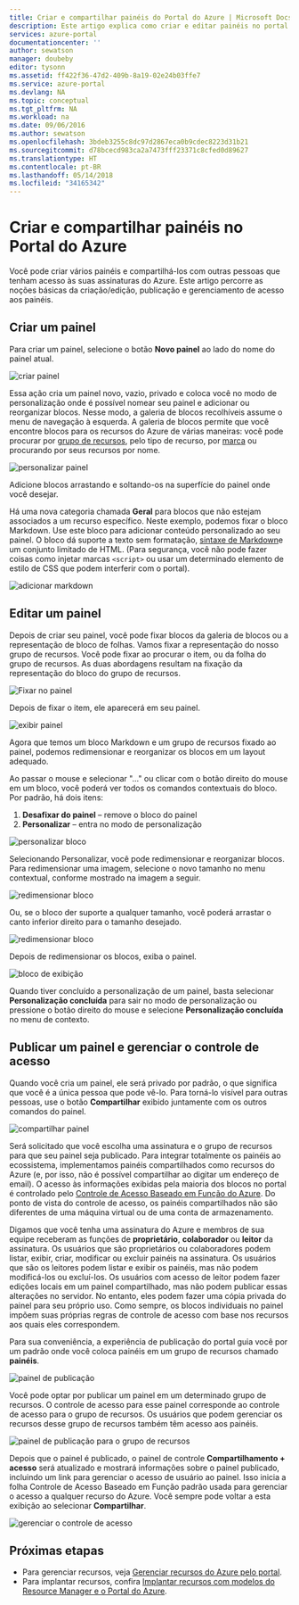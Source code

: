 ```yaml
---
title: Criar e compartilhar painéis do Portal do Azure | Microsoft Docs
description: Este artigo explica como criar e editar painéis no portal do Azure.
services: azure-portal
documentationcenter: ''
author: sewatson
manager: doubeby
editor: tysonn
ms.assetid: ff422f36-47d2-409b-8a19-02e24b03ffe7
ms.service: azure-portal
ms.devlang: NA
ms.topic: conceptual
ms.tgt_pltfrm: NA
ms.workload: na
ms.date: 09/06/2016
ms.author: sewatson
ms.openlocfilehash: 3bdeb3255c8dc97d2867eca0b9cdec8223d31b21
ms.sourcegitcommit: d78bcecd983ca2a7473fff23371c8cfed0d89627
ms.translationtype: HT
ms.contentlocale: pt-BR
ms.lasthandoff: 05/14/2018
ms.locfileid: "34165342"
---
```

# <a name="create-and-share-dashboards-in-the-azure-portal"></a>Criar e compartilhar painéis no Portal do Azure
Você pode criar vários painéis e compartilhá-los com outras pessoas que tenham acesso às suas assinaturas do Azure.  Este artigo percorre as noções básicas da criação/edição, publicação e gerenciamento de acesso aos painéis.

## <a name="create-a-dashboard"></a>Criar um painel
Para criar um painel, selecione o botão **Novo painel** ao lado do nome do painel atual.  

![criar painel](./media/azure-portal-dashboards/new-dashboard.png)

Essa ação cria um painel novo, vazio, privado e coloca você no modo de personalização onde é possível nomear seu painel e adicionar ou reorganizar blocos.  Nesse modo, a galeria de blocos recolhíveis assume o menu de navegação à esquerda.  A galeria de blocos permite que você encontre blocos para os recursos do Azure de várias maneiras: você pode procurar por [grupo de recursos](../azure-resource-manager/resource-group-overview.md#resource-groups), pelo tipo de recurso, por [marca](../azure-resource-manager/resource-group-using-tags.md) ou procurando por seus recursos por nome.  

![personalizar painel](./media/azure-portal-dashboards/customize-dashboard.png)

Adicione blocos arrastando e soltando-os na superfície do painel onde você desejar.

Há uma nova categoria chamada **Geral** para blocos que não estejam associados a um recurso específico.  Neste exemplo, podemos fixar o bloco Markdown.  Use este bloco para adicionar conteúdo personalizado ao seu painel.  O bloco dá suporte a texto sem formatação, [sintaxe de Markdown](https://daringfireball.net/projects/markdown/syntax)e um conjunto limitado de HTML.  (Para segurança, você não pode fazer coisas como injetar marcas `<script>` ou usar um determinado elemento de estilo de CSS que podem interferir com o portal). 

![adicionar markdown](./media/azure-portal-dashboards/add-markdown.png)

## <a name="edit-a-dashboard"></a>Editar um painel
Depois de criar seu painel, você pode fixar blocos da galeria de blocos ou a representação de bloco de folhas. Vamos fixar a representação do nosso grupo de recursos. Você pode fixar ao procurar o item, ou da folha do grupo de recursos. As duas abordagens resultam na fixação da representação do bloco do grupo de recursos.

![Fixar no painel](./media/azure-portal-dashboards/pin-to-dashboard.png)

Depois de fixar o item, ele aparecerá em seu painel.

![exibir painel](./media/azure-portal-dashboards/view-dashboard.png)

Agora que temos um bloco Markdown e um grupo de recursos fixado ao painel, podemos redimensionar e reorganizar os blocos em um layout adequado.

Ao passar o mouse e selecionar "…" ou clicar com o botão direito do mouse em um bloco, você poderá ver todos os comandos contextuais do bloco. Por padrão, há dois itens:

1. **Desafixar do painel** – remove o bloco do painel
2. **Personalizar** – entra no modo de personalização

![personalizar bloco](./media/azure-portal-dashboards/customize-tile.png)

Selecionando Personalizar, você pode redimensionar e reorganizar blocos. Para redimensionar uma imagem, selecione o novo tamanho no menu contextual, conforme mostrado na imagem a seguir.

![redimensionar bloco](./media/azure-portal-dashboards/resize-tile.png)

Ou, se o bloco der suporte a qualquer tamanho, você poderá arrastar o canto inferior direito para o tamanho desejado.

![redimensionar bloco](./media/azure-portal-dashboards/resize-corner.png)

Depois de redimensionar os blocos, exiba o painel.

![bloco de exibição](./media/azure-portal-dashboards/view-tile.png)

Quando tiver concluído a personalização de um painel, basta selecionar **Personalização concluída** para sair no modo de personalização ou pressione o botão direito do mouse e selecione **Personalização concluída** no menu de contexto.

## <a name="publish-a-dashboard-and-manage-access-control"></a>Publicar um painel e gerenciar o controle de acesso
Quando você cria um painel, ele será privado por padrão, o que significa que você é a única pessoa que pode vê-lo.  Para torná-lo visível para outras pessoas, use o botão **Compartilhar** exibido juntamente com os outros comandos do painel.

![compartilhar painel](./media/azure-portal-dashboards/share-dashboard.png)

Será solicitado que você escolha uma assinatura e o grupo de recursos para que seu painel seja publicado. Para integrar totalmente os painéis ao ecossistema, implementamos painéis compartilhados como recursos do Azure (e, por isso, não é possível compartilhar ao digitar um endereço de email).  O acesso às informações exibidas pela maioria dos blocos no portal é controlado pelo [Controle de Acesso Baseado em Função do Azure](../role-based-access-control/role-assignments-portal.md). Do ponto de vista do controle de acesso, os painéis compartilhados não são diferentes de uma máquina virtual ou de uma conta de armazenamento.  

Digamos que você tenha uma assinatura do Azure e membros de sua equipe receberam as funções de **proprietário**, **colaborador** ou **leitor** da assinatura.  Os usuários que são proprietários ou colaboradores podem listar, exibir, criar, modificar ou excluir painéis na assinatura.  Os usuários que são os leitores podem listar e exibir os painéis, mas não podem modificá-los ou excluí-los.  Os usuários com acesso de leitor podem fazer edições locais em um painel compartilhado, mas não podem publicar essas alterações no servidor.  No entanto, eles podem fazer uma cópia privada do painel para seu próprio uso.  Como sempre, os blocos individuais no painel impõem suas próprias regras de controle de acesso com base nos recursos aos quais eles correspondem.  

Para sua conveniência, a experiência de publicação do portal guia você por um padrão onde você coloca painéis em um grupo de recursos chamado **painéis**.  

![painel de publicação](./media/azure-portal-dashboards/publish-dashboard.png)

Você pode optar por publicar um painel em um determinado grupo de recursos.  O controle de acesso para esse painel corresponde ao controle de acesso para o grupo de recursos.  Os usuários que podem gerenciar os recursos desse grupo de recursos também têm acesso aos painéis.

![painel de publicação para o grupo de recursos](./media/azure-portal-dashboards/publish-to-resource-group.png)

Depois que o painel é publicado, o painel de controle **Compartilhamento + acesso** será atualizado e mostrará informações sobre o painel publicado, incluindo um link para gerenciar o acesso de usuário ao painel.  Isso inicia a folha Controle de Acesso Baseado em Função padrão usada para gerenciar o acesso a qualquer recurso do Azure.  Você sempre pode voltar a esta exibição ao selecionar **Compartilhar**.

![gerenciar o controle de acesso](./media/azure-portal-dashboards/manage-access.png)

## <a name="next-steps"></a>Próximas etapas
* Para gerenciar recursos, veja [Gerenciar recursos do Azure pelo portal](../azure-resource-manager/resource-group-portal.md).
* Para implantar recursos, confira [Implantar recursos com modelos do Resource Manager e o Portal do Azure](../azure-resource-manager/resource-group-template-deploy-portal.md).


